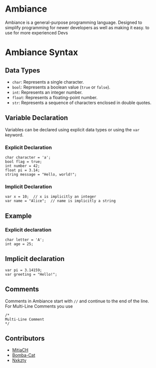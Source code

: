 # Ambiance
Ambiance is a general-purpose programming language. Designed to simplify programming for newer developers as well as making it easy. to use for more experienced Devs


# Ambiance Syntax

## Data Types
- `char`: Represents a single character.
- `bool`: Represents a boolean value (`true` or `false`).
- `int`: Represents an integer number.
- `float`: Represents a floating-point number.
- `str`: Represents a sequence of characters enclosed in double quotes.

## Variable Declaration
Variables can be declared using explicit data types or using the `var` keyword.

### Explicit Declaration
```
char character = 'a';
bool flag = true;
int number = 42;
float pi = 3.14;
string message = "Hello, world!";
```
### Implicit Declaration
```
var x = 10;  // x is implicitly an integer
var name = "Alice";  // name is implicitly a string
```
## Example

### Explicit declaration
```
char letter = 'A';
int age = 25;
```

## Implicit declaration
```
var pi = 3.14159;
var greeting = "Hello!";
```
## Comments
Comments in Ambiance start with `//` and continue to the end of the line.<br>
For Multi-Line Comments you use 
```
/*
Multi-Line Comment
*/
```


## Contributors

- [MitjaCH](https://github.com/MitjaCH)
- [Bomba-Cat](https://github.com/bomba-cat)
- [Nxkzty](https://github.com/nxkzty)
